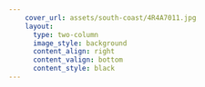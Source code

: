 ```yaml
---
    cover_url: assets/south-coast/4R4A7011.jpg
    layout:
      type: two-column
      image_style: background
      content_align: right
      content_valign: bottom
      content_style: black
---
```

